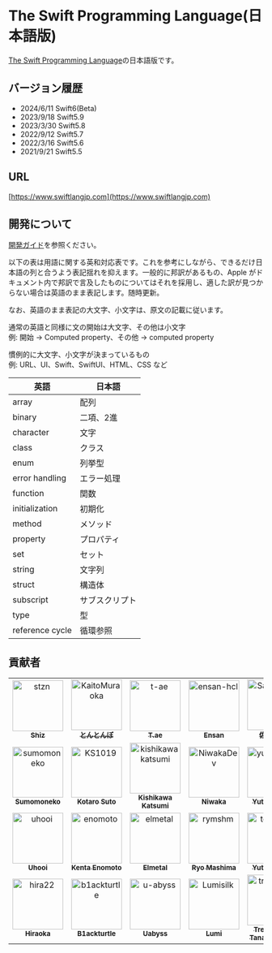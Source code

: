 <link href="./readme.css" rel="stylesheet"></link>

# The Swift Programming Language\(日本語版\)

[The Swift Programming Language](https://docs.swift.org/swift-book/)の日本語版です。

## バージョン履歴

- 2024/6/11 Swift6(Beta)
- 2023/9/18 Swift5.9
- 2023/3/30 Swift5.8
- 2022/9/12 Swift5.7
- 2022/3/16 Swift5.6
- 2021/9/21 Swift5.5

## URL

[https://www.swiftlangjp.com](https://www.swiftlangjp.com)

## 開発について

[開発ガイド](https://github.com/stzn/the-swift-programming-language-jp/blob/master/CONTRIBUTION.md)を参照ください。

以下の表は用語に関する英和対応表です。これを参考にしながら、できるだけ日本語の列と合うよう表記揺れを抑えます。一般的に邦訳があるもの、Apple がドキュメント内で邦訳で言及したものについてはそれを採用し、適した訳が見つからない場合は英語のまま表記します。随時更新。

なお、英語のまま表記の大文字、小文字は、原文の記載に従います。

通常の英語と同様に文の開始は大文字、その他は小文字  
例: 開始 -&gt; Computed property、その他 -&gt; computed property

慣例的に大文字、小文字が決まっているもの  
例: URL、UI、Swift、SwiftUI、HTML、CSS など

|英語|日本語|
|--------|--------|
|array|配列|
|binary|二項、2進|
|character|文字|
|class|クラス|
|enum|列挙型|
|error handling|エラー処理|
|function|関数|
|initialization|初期化|
|method|メソッド|
|property|プロパティ|
|set|セット|
|string|文字列|
|struct|構造体|
|subscript|サブスクリプト|
|type|型|
|reference cycle|循環参照|

## 貢献者
<div id="contributors">
<!-- readme: contributors -start -->
<table>
	<tbody>
		<tr>
            <td align="center">
                <a href="https://github.com/stzn">
                    <img src="https://avatars.githubusercontent.com/u/35151927?v=4" width="100;" alt="stzn"/>
                    <br />
                    <sub><b>Shiz</b></sub>
                </a>
            </td>
            <td align="center">
                <a href="https://github.com/KaitoMuraoka">
                    <img src="https://avatars.githubusercontent.com/u/70003919?v=4" width="100;" alt="KaitoMuraoka"/>
                    <br />
                    <sub><b>とんとんぼ</b></sub>
                </a>
            </td>
            <td align="center">
                <a href="https://github.com/t-ae">
                    <img src="https://avatars.githubusercontent.com/u/12446914?v=4" width="100;" alt="t-ae"/>
                    <br />
                    <sub><b>T.ae</b></sub>
                </a>
            </td>
            <td align="center">
                <a href="https://github.com/ensan-hcl">
                    <img src="https://avatars.githubusercontent.com/u/63481257?v=4" width="100;" alt="ensan-hcl"/>
                    <br />
                    <sub><b>Ensan</b></sub>
                </a>
            </td>
            <td align="center">
                <a href="https://github.com/SatoTakeshiX">
                    <img src="https://avatars.githubusercontent.com/u/4253490?v=4" width="100;" alt="SatoTakeshiX"/>
                    <br />
                    <sub><b>佐藤剛士</b></sub>
                </a>
            </td>
            <td align="center">
                <a href="https://github.com/samekard-dev">
                    <img src="https://avatars.githubusercontent.com/u/88572321?v=4" width="100;" alt="samekard-dev"/>
                    <br />
                    <sub><b>Samekard-dev</b></sub>
                </a>
            </td>
		</tr>
		<tr>
            <td align="center">
                <a href="https://github.com/sumomoneko">
                    <img src="https://avatars.githubusercontent.com/u/6897176?v=4" width="100;" alt="sumomoneko"/>
                    <br />
                    <sub><b>Sumomoneko</b></sub>
                </a>
            </td>
            <td align="center">
                <a href="https://github.com/KS1019">
                    <img src="https://avatars.githubusercontent.com/u/6828522?v=4" width="100;" alt="KS1019"/>
                    <br />
                    <sub><b>Kotaro Suto</b></sub>
                </a>
            </td>
            <td align="center">
                <a href="https://github.com/kishikawakatsumi">
                    <img src="https://avatars.githubusercontent.com/u/40610?v=4" width="100;" alt="kishikawakatsumi"/>
                    <br />
                    <sub><b>Kishikawa Katsumi</b></sub>
                </a>
            </td>
            <td align="center">
                <a href="https://github.com/NiwakaDev">
                    <img src="https://avatars.githubusercontent.com/u/61189782?v=4" width="100;" alt="NiwakaDev"/>
                    <br />
                    <sub><b>Niwaka</b></sub>
                </a>
            </td>
            <td align="center">
                <a href="https://github.com/yutailang0119">
                    <img src="https://avatars.githubusercontent.com/u/9477376?v=4" width="100;" alt="yutailang0119"/>
                    <br />
                    <sub><b>Yutaro Muta</b></sub>
                </a>
            </td>
            <td align="center">
                <a href="https://github.com/jollyjoester">
                    <img src="https://avatars.githubusercontent.com/u/2178775?v=4" width="100;" alt="jollyjoester"/>
                    <br />
                    <sub><b>Hideyuki Nanashima</b></sub>
                </a>
            </td>
		</tr>
		<tr>
            <td align="center">
                <a href="https://github.com/uhooi">
                    <img src="https://avatars.githubusercontent.com/u/21194714?v=4" width="100;" alt="uhooi"/>
                    <br />
                    <sub><b>Uhooi</b></sub>
                </a>
            </td>
            <td align="center">
                <a href="https://github.com/enomoto">
                    <img src="https://avatars.githubusercontent.com/u/1823075?v=4" width="100;" alt="enomoto"/>
                    <br />
                    <sub><b>Kenta Enomoto</b></sub>
                </a>
            </td>
            <td align="center">
                <a href="https://github.com/elmetal">
                    <img src="https://avatars.githubusercontent.com/u/20150994?v=4" width="100;" alt="elmetal"/>
                    <br />
                    <sub><b>Elmetal</b></sub>
                </a>
            </td>
            <td align="center">
                <a href="https://github.com/rymshm">
                    <img src="https://avatars.githubusercontent.com/u/23201810?v=4" width="100;" alt="rymshm"/>
                    <br />
                    <sub><b>Ryo Mashima</b></sub>
                </a>
            </td>
            <td align="center">
                <a href="https://github.com/tez3998">
                    <img src="https://avatars.githubusercontent.com/u/90051826?v=4" width="100;" alt="tez3998"/>
                    <br />
                    <sub><b>Yuta Tezuka</b></sub>
                </a>
            </td>
            <td align="center">
                <a href="https://github.com/gitbook-bot">
                    <img src="https://avatars.githubusercontent.com/u/31919211?v=4" width="100;" alt="gitbook-bot"/>
                    <br />
                    <sub><b>GitBook Bot</b></sub>
                </a>
            </td>
		</tr>
		<tr>
            <td align="center">
                <a href="https://github.com/hira22">
                    <img src="https://avatars.githubusercontent.com/u/31942637?v=4" width="100;" alt="hira22"/>
                    <br />
                    <sub><b>Hiraoka</b></sub>
                </a>
            </td>
            <td align="center">
                <a href="https://github.com/b1ackturtle">
                    <img src="https://avatars.githubusercontent.com/u/13419249?v=4" width="100;" alt="b1ackturtle"/>
                    <br />
                    <sub><b>B1ackturtle</b></sub>
                </a>
            </td>
            <td align="center">
                <a href="https://github.com/u-abyss">
                    <img src="https://avatars.githubusercontent.com/u/47887646?v=4" width="100;" alt="u-abyss"/>
                    <br />
                    <sub><b>Uabyss</b></sub>
                </a>
            </td>
            <td align="center">
                <a href="https://github.com/Lumisilk">
                    <img src="https://avatars.githubusercontent.com/u/11924267?v=4" width="100;" alt="Lumisilk"/>
                    <br />
                    <sub><b>Lumi</b></sub>
                </a>
            </td>
            <td align="center">
                <a href="https://github.com/treastrain">
                    <img src="https://avatars.githubusercontent.com/u/13805382?v=4" width="100;" alt="treastrain"/>
                    <br />
                    <sub><b>Treastrain / Tanaka Ryoga</b></sub>
                </a>
            </td>
		</tr>
	<tbody>
</table>
<!-- readme: contributors -end -->
</div>
